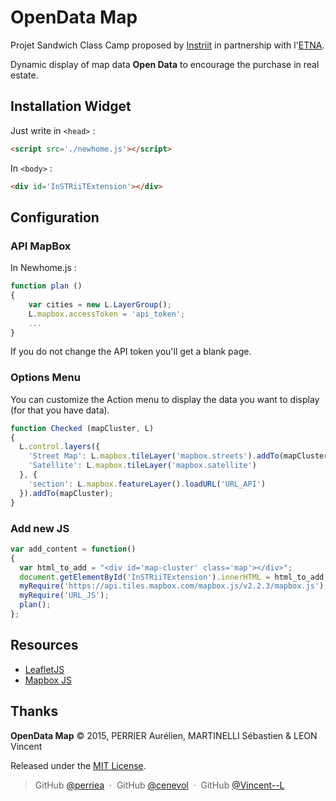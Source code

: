 OpenData Map
============

Projet Sandwich Class Camp proposed by [Instriit] in partnership with l'[ETNA].

Dynamic display of map data **Open Data** to encourage the purchase in real estate.


Installation Widget
-------------------

Just write in `<head>` :
```html
<script src='./newhome.js'></script>
```

In `<body>` :
```html
<div id='InSTRiiTExtension'></div>
```

Configuration
------------

### API MapBox

In Newhome.js :
~~~ js
function plan ()
{
	var cities = new L.LayerGroup();
  	L.mapbox.accessToken = 'api_token';
  	...
}
~~~
If you do not change the API token you'll get a blank page.


### Options Menu

You can customize the Action menu to display the data you want to display (for that you have data).
~~~ js
function Checked (mapCluster, L) 
{
  L.control.layers({
    'Street Map': L.mapbox.tileLayer('mapbox.streets').addTo(mapCluster),
    'Satellite': L.mapbox.tileLayer('mapbox.satellite')
  }, {
    'section': L.mapbox.featureLayer().loadURL('URL_API')
  }).addTo(mapCluster);
}
~~~


### Add new JS

~~~ js
var add_content = function()
{
  var html_to_add = "<div id='map-cluster' class='map'></div>";
  document.getElementById('InSTRiiTExtension').innerHTML = html_to_add;
  myRequire('https://api.tiles.mapbox.com/mapbox.js/v2.2.3/mapbox.js');
  myRequire('URL_JS');
  plan();
};
~~~


Resources
---------

- [LeafletJS]
- [Mapbox JS]


Thanks
------

**OpenData Map** © 2015, PERRIER Aurélien, MARTINELLI Sébastien & LEON Vincent 

Released under the [MIT License].

> GitHub [@perriea](https://github.com/perriea) &nbsp;&middot;&nbsp;
> GitHub [@cenevol](https://github.com/cenevol) &nbsp;&middot;&nbsp;
> GitHub [@Vincent--L](https://github.com/Vincent--L)

[ETNA]: http://www.etna-alternance.net
[Instriit]: http://instriit.com
[LeafletJS]: https://github.com/Leaflet/Leaflet/
[Mapbox JS]: https://github.com/mapbox/mapbox.js/
[MIT License]: http://mit-license.org/
